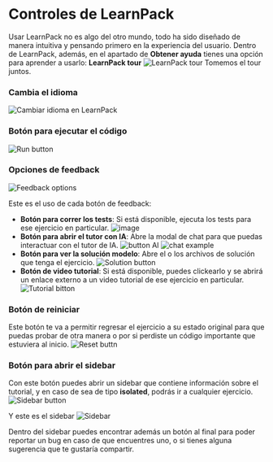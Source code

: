 # Controles de LearnPack 
Usar LearnPack no es algo del otro mundo, todo ha sido diseñado de manera intuitiva y pensando primero en la experiencia del usuario. Dentro de LearnPack, además, en el apartado de **Obtener ayuda** tienes una opción para aprender a usarlo: **LearnPack tour** ![LearnPack tour](https://github.com/learnpack/docs/assets/107764250/e70689d6-e78b-4b00-ba4a-52301b448c8a)  Tomemos el tour juntos.  

### Cambia el idioma 
![Cambiar idioma en LearnPack](https://github.com/learnpack/docs/assets/107764250/f27f9a1a-b70f-4991-b309-a62ebb09ddd7)  

### Botón para ejecutar el código 
![Run button](https://github.com/learnpack/docs/assets/107764250/f08bcfec-3f63-4420-bfd8-b0c0f86057f9)  

### Opciones de feedback 
![Feedback options](https://github.com/learnpack/docs/assets/107764250/63a0cd45-773a-46ae-9308-ff127d039cfd)  

Este es el uso de cada botón de feedback: 
- **Botón para correr los tests**: Si está disponible, ejecuta los tests para ese ejercicio en particular. ![image](https://github.com/learnpack/docs/assets/107764250/7876e351-c2af-4f69-9e19-fecda36b144b)  
- **Botón para abrir el tutor con IA**: Abre la modal de chat para que puedas interactuar con el tutor de IA. ![button AI](https://github.com/learnpack/docs/assets/107764250/802f47a2-9986-4c5c-8d11-6f196816fd58) ![chat example](https://github.com/learnpack/docs/assets/107764250/422bab2f-659b-4c0f-ad23-710afa27e280)  
- **Botón para ver la solución modelo**: Abre el o los archivos de solución que tenga el ejercicio. ![Solution button](https://github.com/learnpack/docs/assets/107764250/7de4412f-a9a2-4558-a5b3-0afd24186d50)  
- **Botón de video tutorial**: Si está disponible, puedes clickearlo y se abrirá un enlace externo a un video tutorial de ese ejercicio en particular. ![Tutorial bitton](https://github.com/learnpack/docs/assets/107764250/d2525361-4a24-48c6-89e9-58a8e08f3957)  

### Botón de reiniciar 
Este botón te va a permitir regresar el ejercicio a su estado original para que puedas probar de otra manera o por si perdiste un código importante que estuviera al inicio. ![Reset buttn](https://github.com/learnpack/docs/assets/107764250/6089ce36-ef64-4df8-81c8-a24d780eee76)  

### Botón para abrir el sidebar 
Con este botón puedes abrir un sidebar que contiene información sobre el tutorial, y en caso de sea de tipo **isolated**, podrás ir a cualquier ejercicio. ![Sidebar button](https://github.com/learnpack/docs/assets/107764250/8a421eda-814a-4b71-a8a8-3307a2b06309)  

Y este es el sidebar ![Sidebar](https://github.com/learnpack/docs/assets/107764250/93e2e7cc-b2cb-4527-90ba-d29f600f7009)  

Dentro del sidebar puedes encontrar además un botón al final para poder reportar un bug en caso de que encuentres uno, o si tienes alguna sugerencia que te gustaría compartir.
